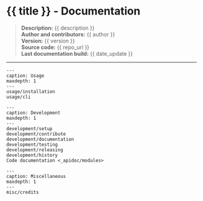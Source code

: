 # {{ title }} - Documentation

> **Description:** {{ description }}  
> **Author and contributors:** {{ author }}  
> **Version:** {{ version }}  
> **Source code:** {{ repo_url }}  
> **Last documentation build:** {{ date_update }}

---

```{toctree}
---
caption: Usage
maxdepth: 1
---
usage/installation
usage/cli
```

```{toctree}
---
caption: Development
maxdepth: 1
---
development/setup
development/contribute
development/documentation
development/testing
development/releasing
development/history
Code documentation <_apidoc/modules>
```

```{toctree}
---
caption: Miscellaneous
maxdepth: 1
---
misc/credits
```
